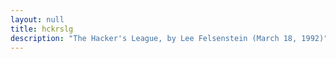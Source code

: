 ```yaml
---
layout: null
title: hckrslg
description: "The Hacker's League, by Lee Felsenstein (March 18, 1992)"
---
```

